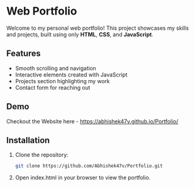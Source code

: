 # Web Portfolio

Welcome to my personal web portfolio! This project showcases my skills and projects, built using only **HTML**, **CSS**, and **JavaScript**.

## Features
- Smooth scrolling and navigation
- Interactive elements created with JavaScript
- Projects section highlighting my work
- Contact form for reaching out

## Demo
Checkout the Website here - https://abhishek47v.github.io/Portfolio/

## Installation
1. Clone the repository:
   ```bash
   git clone https://github.com/Abhishek47v/Portfolio.git
   
2. Open index.html in your browser to view the portfolio.
